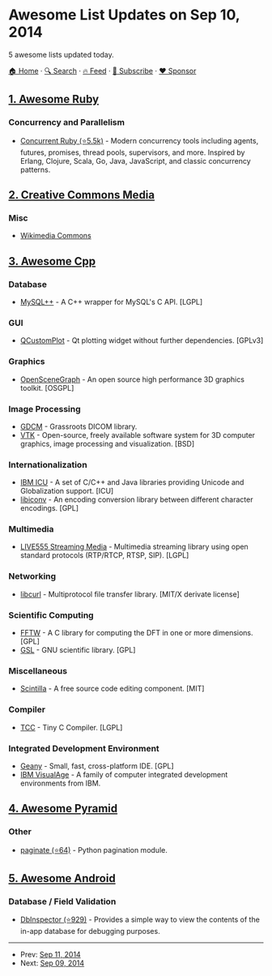 # Awesome List Updates on Sep 10, 2014

5 awesome lists updated today.

[🏠 Home](/README.md) · [🔍 Search](https://www.trackawesomelist.com/search/) · [🔥 Feed](https://www.trackawesomelist.com/rss.xml) · [📮 Subscribe](https://trackawesomelist.us17.list-manage.com/subscribe?u=d2f0117aa829c83a63ec63c2f&id=36a103854c) · [❤️  Sponsor](https://github.com/sponsors/theowenyoung)



## [1. Awesome Ruby](/content/markets/awesome-ruby/README.md)

### Concurrency and Parallelism

*   [Concurrent Ruby (⭐5.5k)](https://github.com/ruby-concurrency/concurrent-ruby) - Modern concurrency tools including agents, futures, promises, thread pools, supervisors, and more. Inspired by Erlang, Clojure, Scala, Go, Java, JavaScript, and classic concurrency patterns.

## [2. Creative Commons Media](/content/shime/creative-commons-media/README.md)

### Misc

*   [Wikimedia Commons](http://commons.wikimedia.org/)

## [3. Awesome Cpp](/content/fffaraz/awesome-cpp/README.md)

### Database

*   [MySQL++](http://www.tangentsoft.net/mysql++/) - A C++ wrapper for MySQL's C API. \[LGPL]

### GUI

*   [QCustomPlot](http://qcustomplot.com/) - Qt plotting widget without further dependencies. \[GPLv3]

### Graphics

*   [OpenSceneGraph](http://www.openscenegraph.org/) - An open source high performance 3D graphics toolkit. \[OSGPL]

### Image Processing

*   [GDCM](http://gdcm.sourceforge.net/wiki/index.php/Main_Page) - Grassroots DICOM library.
*   [VTK](http://www.vtk.org/) - Open-source, freely available software system for 3D computer graphics, image processing and visualization. \[BSD]

### Internationalization

*   [IBM ICU](http://site.icu-project.org/) - A set of C/C++ and Java libraries providing Unicode and Globalization support. \[ICU]
*   [libiconv](http://www.gnu.org/software/libiconv/) - An encoding conversion library between different character encodings. \[GPL]

### Multimedia

*   [LIVE555 Streaming Media](http://www.live555.com/liveMedia/) - Multimedia streaming library using open standard protocols (RTP/RTCP, RTSP, SIP). \[LGPL]

### Networking

*   [libcurl](http://curl.haxx.se/libcurl/) - Multiprotocol file transfer library. \[MIT/X derivate license]

### Scientific Computing

*   [FFTW](http://www.fftw.org/) - A C library for computing the DFT in one or more dimensions. \[GPL]
*   [GSL](http://www.gnu.org/software/gsl/) - GNU scientific library. \[GPL]

### Miscellaneous

*   [Scintilla](http://scintilla.org/) - A free source code editing component. \[MIT]

### Compiler

*   [TCC](http://bellard.org/tcc/) - Tiny C Compiler. \[LGPL]

### Integrated Development Environment

*   [Geany](http://www.geany.org/) - Small, fast, cross-platform IDE. \[GPL]
*   [IBM VisualAge](http://www-03.ibm.com/software/products/en/visgen) - A family of computer integrated development environments from IBM.

## [4. Awesome Pyramid](/content/uralbash/awesome-pyramid/README.md)

### Other

*   [paginate (⭐64)](https://github.com/Pylons/paginate) - Python pagination module.

## [5. Awesome Android](/content/JStumpp/awesome-android/README.md)

### Database / Field Validation

*   [DbInspector (⭐929)](https://github.com/infinum/android_dbinspector) - Provides a simple way to view the contents of the in-app database for debugging purposes.

---

- Prev: [Sep 11, 2014](/content/2014/09/11/README.md)
- Next: [Sep 09, 2014](/content/2014/09/09/README.md)